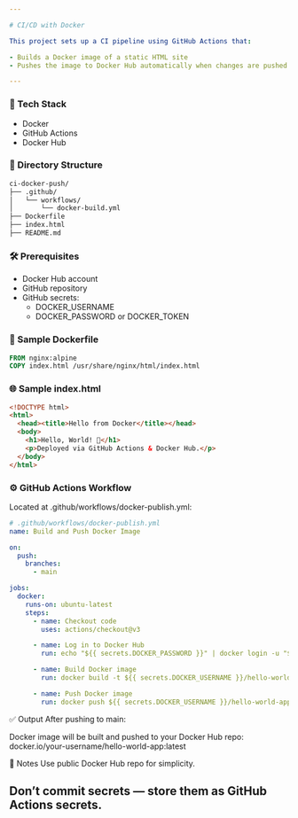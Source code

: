 ```yaml
---

# CI/CD with Docker

This project sets up a CI pipeline using GitHub Actions that:

- Builds a Docker image of a static HTML site
- Pushes the image to Docker Hub automatically when changes are pushed to main.

---
```


### 🧱 Tech Stack

- Docker
- GitHub Actions
- Docker Hub

### 📁 Directory Structure

```bash
ci-docker-push/
├── .github/
│   └── workflows/
│       └── docker-build.yml
├── Dockerfile
├── index.html
├── README.md
```

### 🛠️ Prerequisites

- Docker Hub account
- GitHub repository
- GitHub secrets:
  - DOCKER_USERNAME
  - DOCKER_PASSWORD or DOCKER_TOKEN

### 🔧 Sample Dockerfile

```Dockerfile
FROM nginx:alpine
COPY index.html /usr/share/nginx/html/index.html
```

### 🌐 Sample index.html

```html
<!DOCTYPE html>
<html>
  <head><title>Hello from Docker</title></head>
  <body>
    <h1>Hello, World! 🚀</h1>
    <p>Deployed via GitHub Actions & Docker Hub.</p>
  </body>
</html>
```

### ⚙️ GitHub Actions Workflow
Located at .github/workflows/docker-publish.yml:

```yaml
# .github/workflows/docker-publish.yml
name: Build and Push Docker Image

on:
  push:
    branches:
      - main

jobs:
  docker:
    runs-on: ubuntu-latest
    steps:
      - name: Checkout code
        uses: actions/checkout@v3

      - name: Log in to Docker Hub
        run: echo "${{ secrets.DOCKER_PASSWORD }}" | docker login -u "${{ secrets.DOCKER_USERNAME }}" --password-stdin

      - name: Build Docker image
        run: docker build -t ${{ secrets.DOCKER_USERNAME }}/hello-world-app:latest .

      - name: Push Docker image
        run: docker push ${{ secrets.DOCKER_USERNAME }}/hello-world-app:latest
```
✅ Output
After pushing to main:

Docker image will be built and pushed to your Docker Hub repo: docker.io/your-username/hello-world-app:latest

📌 Notes
Use public Docker Hub repo for simplicity.

Don’t commit secrets — store them as GitHub Actions secrets.
---
